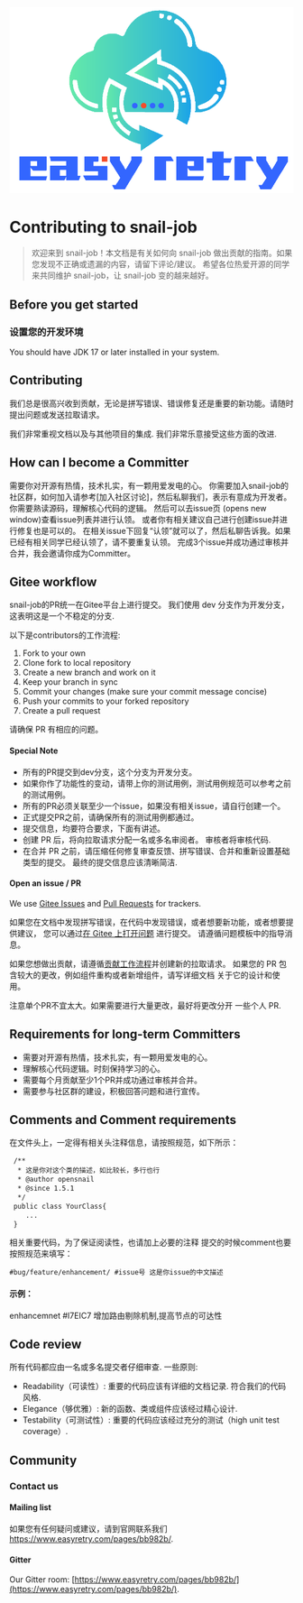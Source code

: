 <p align="center">
  <a href="https://www.easyretry.com">
   <img alt="snail-job-Logo" src="doc/images/logo.png">
  </a>
</p>

# Contributing to snail-job

> 欢迎来到 snail-job！本文档是有关如何向 snail-job 做出贡献的指南。如果您发现不正确或遗漏的内容，请留下评论/建议。
> 希望各位热爱开源的同学来共同维护 snail-job，让 snail-job 变的越来越好。

## Before you get started

### 设置您的开发环境

You should have JDK 17 or later installed in your system.

## Contributing

我们总是很高兴收到贡献，无论是拼写错误、错误修复还是重要的新功能。请随时提出问题或发送拉取请求。

我们非常重视文档以及与其他项目的集成. 我们非常乐意接受这些方面的改进.

## How can I become a Committer

需要你对开源有热情，技术扎实，有一颗用爱发电的心。
你需要加入snail-job的社区群，如何加入请参考[加入社区讨论]，然后私聊我们，表示有意成为开发者。
你需要熟读源码，理解核心代码的逻辑。
然后可以去issue页 (opens new window)查看issue列表并进行认领。
或者你有相关建议自己进行创建issue并进行修复也是可以的。
在相关issue下回复“认领”就可以了，然后私聊告诉我。如果已经有相关同学已经认领了，请不要重复认领。
完成3个issue并成功通过审核并合并，我会邀请你成为Committer。

## Gitee workflow

snail-job的PR统一在Gitee平台上进行提交。
我们使用 dev 分支作为开发分支，这表明这是一个不稳定的分支.

以下是contributors的工作流程:

1. Fork to your own
2. Clone fork to local repository
3. Create a new branch and work on it
4. Keep your branch in sync
5. Commit your changes (make sure your commit message concise)
6. Push your commits to your forked repository
7. Create a pull request

请确保 PR 有相应的问题。

#### Special Note

- 所有的PR提交到dev分支，这个分支为开发分支。
- 如果你作了功能性的变动，请带上你的测试用例，测试用例规范可以参考之前的测试用例。
- 所有的PR必须关联至少一个issue，如果没有相关issue，请自行创建一个。
- 正式提交PR之前，请确保所有的测试用例都通过。
- 提交信息，均要符合要求，下面有讲述。
- 创建 PR 后，将向拉取请求分配一名或多名审阅者。 审核者将审核代码.
- 在合并 PR 之前，请压缩任何修复审查反馈、拼写错误、合并和重新设置基础类型的提交。
  最终的提交信息应该清晰简洁.

#### Open an issue / PR

We use [Gitee Issues](https://gitee.com/aizuda/snail-job/issues)
and [Pull Requests](https://gitee.com/aizuda/snail-job/pulls) for trackers.

如果您在文档中发现拼写错误，在代码中发现错误，或者想要新功能，或者想要提供建议，
您可以通过[在 Gitee 上打开问题](https://gitee.com/aizuda/snail-job/issues/new) 进行提交。
请遵循问题模板中的指导消息。

如果您想做出贡献，请遵循[贡献工作流程](#gitee-workflow)并创建新的拉取请求。
如果您的 PR 包含较大的更改，例如组件重构或者新增组件，请写详细文档
关于它的设计和使用。

注意单个PR不宜太大。如果需要进行大量更改，最好将更改分开
一些个人 PR.

## Requirements for long-term Committers

- 需要对开源有热情，技术扎实，有一颗用爱发电的心。
- 理解核心代码逻辑。时刻保持学习的心。
- 需要每个月贡献至少1个PR并成功通过审核并合并。
- 需要参与社区群的建设，积极回答问题和进行宣传。

## Comments and Comment requirements

在文件头上，一定得有相关头注释信息，请按照规范，如下所示：

```
 /**
  * 这是你对这个类的描述，如比较长，多行也行
  * @author opensnail
  * @since 1.5.1
  */
 public class YourClass{
 	...
 }
```

相关重要代码，为了保证阅读性，也请加上必要的注释
提交的时候comment也要按照规范来填写：

```
#bug/feature/enhancement/ #issue号 这是你issue的中文描述
```

#### 示例：

enhancemnet #I7EIC7 增加路由剔除机制,提高节点的可达性

## Code review

所有代码都应由一名或多名提交者仔细审查. 一些原则:

- Readability（可读性）: 重要的代码应该有详细的文档记录. 符合我们的代码风格.
- Elegance（够优雅）: 新的函数、类或组件应该经过精心设计.
- Testability（可测试性）: 重要的代码应该经过充分的测试（high unit test coverage）.

## Community

### Contact us

#### Mailing list

如果您有任何疑问或建议，请到官网联系我们 https://www.easyretry.com/pages/bb982b/.

#### Gitter

Our Gitter room: [https://www.easyretry.com/pages/bb982b/](https://www.easyretry.com/pages/bb982b/).
